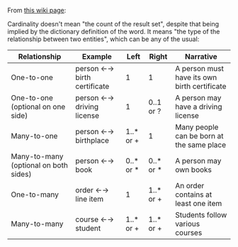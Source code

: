 

From [this wiki page]():

Cardinality doesn't mean "the count of the result set", despite that being implied by the dictionary definition of the word. It means "the type of the relationship between two entities", which can be any of the usual:



|Relationship|Example|Left|Right|Narrative|
|------------|-------|----|-----|---------|
|One-to-one|person ←→ birth certificate|1|1|A person must have its own birth certificate|
|One-to-one (optional on one side)|person ←→ driving license|1|0..1 or ?|A person may have a driving license|
|Many-to-one|person ←→ birthplace|1..* or +|1|Many people can be born at the same place|
|Many-to-many (optional on both sides)|person ←→ book|0..* or *|0..* or *|A person may own books|
|One-to-many|order ←→ line item|1|1..* or +|An order contains at least one item|
|Many-to-many|course ←→ student|1..* or +|1..* or +|Students follow various courses|
